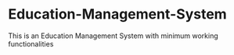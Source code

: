# Education-Management-System
This is an Education Management System with minimum working functionalities 
